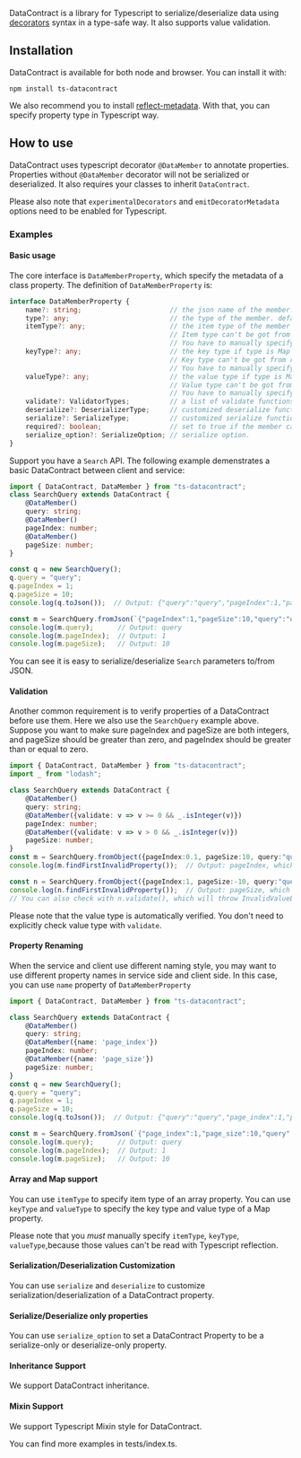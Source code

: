 DataContract is a library for Typescript to serialize/deserialize data using [decorators](https://github.com/Microsoft/TypeScript-Handbook/blob/master/pages/Decorators.md) syntax in a type-safe way. It also supports value validation. 

## Installation

DataContract is available for both node and browser. You can install it with:
```
npm install ts-datacontract
```
We also recommend you to install [reflect-metadata](https://github.com/rbuckton/reflect-metadata). With that, you can specify property type in Typescript way.

## How to use

DataContract uses typescript decorator `@DataMember` to annotate properties. Properties without `@DataMember` decorator will not be serialized or deserialized. It also requires your classes to inherit `DataContract`.

Please also note that `experimentalDecorators` and `emitDecoratorMetadata` options need to be enabled for Typescript.

### Examples


#### Basic usage

The core interface is `DataMemberProperty`, which specify the metadata of a class property. The definition of `DataMemberProperty` is:

```typescript
interface DataMemberProperty {
    name?: string;                      // the json name of the member. default is property name.
    type?: any;                         // the type of the member. default is the design type of the property.
    itemType?: any;                     // the item type of the member if type is Array. 
                                        // Item type can't be got from reflection.
                                        // You have to manually specify it for array members.
    keyType?: any;                      // the key type if type is Map
                                        // Key type can't be got from reflection
                                        // You have to manually specify it for Map members.
    valueType?: any;                    // the value type if type is Map
                                        // Value type can't be got from reflection
                                        // You have to manually specify it for Map members.
    validate?: ValidatorTypes;          // a list of validate functions.
    deserialize?: DeserializerType;     // customized deserialize function.
    serialize?: SerializeType;          // customized serialize function
    required?: boolean;                 // set to true if the member can't be undefined or null.
    serialize_option?: SerializeOption; // serialize option.
}
```

Support you have a `Search` API. The following example demenstrates a basic DataContract between client and service:

```typescript
import { DataContract, DataMember } from "ts-datacontract";
class SearchQuery extends DataContract {
    @DataMember()
    query: string;
    @DataMember()
    pageIndex: number;
    @DataMember()
    pageSize: number;
}

const q = new SearchQuery();
q.query = "query";
q.pageIndex = 1;
q.pageSize = 10;
console.log(q.toJson());  // Output: {"query":"query","pageIndex":1,"pageSize":10}

const m = SearchQuery.fromJson(`{"pageIndex":1,"pageSize":10,"query":"query"}`);
console.log(m.query);      // Output: query
console.log(m.pageIndex);  // Output: 1
console.log(m.pageSize);   // Output: 10
```
You can see it is easy to serialize/deserialize `Search` parameters to/from JSON.


#### Validation

Another common requirement is to verify properties of a DataContract before use them. Here we also use the `SearchQuery` example above. Suppose you want to make sure pageIndex and pageSize are both integers, and pageSize should be greater than zero, and pageIndex should be greater than or equal to zero.


```typescript
import { DataContract, DataMember } from "ts-datacontract";
import _ from "lodash";

class SearchQuery extends DataContract {
    @DataMember()
    query: string;
    @DataMember({validate: v => v >= 0 && _.isInteger(v)})
    pageIndex: number;
    @DataMember({validate: v => v > 0 && _.isInteger(v)})
    pageSize: number;
}
const m = SearchQuery.fromObject({pageIndex:0.1, pageSize:10, query:"query"});
console.log(m.findFirstInvalidProperty());  // Output: pageIndex, which means the property pageIndex is not valid

const n = SearchQuery.fromObject({pageIndex:1, pageSize:-10, query:"query"});
console.log(n.findFirstInvalidProperty());  // Output: pageSize, which means the property pageSize is not valid
// You can also check with n.validate(), which will throw InvalidValueError instead of returning invalid property name.

```

Please note that the value type is automatically verified. You don't need to explicitly check value type with `validate`.

#### Property Renaming

When the service and client use different naming style, you may want to use different property names in service side and client side. In this case, you can use `name` property of `DataMemberProperty`

```typescript
import { DataContract, DataMember } from "ts-datacontract";

class SearchQuery extends DataContract {
    @DataMember()
    query: string;
    @DataMember({name: 'page_index'})
    pageIndex: number;
    @DataMember({name: 'page_size'})
    pageSize: number;
}
const q = new SearchQuery();
q.query = "query";
q.pageIndex = 1;
q.pageSize = 10;
console.log(q.toJson());  // Output: {"query":"query","page_index":1,"page_size":10}

const m = SearchQuery.fromJson(`{"page_index":1,"page_size":10,"query":"query"}`);
console.log(m.query);      // Output: query
console.log(m.pageIndex);  // Output: 1
console.log(m.pageSize);   // Output: 10
```

#### Array and Map support

You can use `itemType` to specify item type of an array property. 
You can use `keyType` and `valueType` to specify the key type and value type of a Map property.

Please note that you *must* manually specify `itemType`, `keyType`, `valueType`,because those values can't be read with Typescript reflection.

#### Serialization/Deserialization Customization

You can use `serialize` and `deserialize` to customize serialization/deserialization of a DataContract property.

#### Serialize/Deserialize only properties

You can use `serialize_option` to set a DataContract Property to be a serialize-only or deserialize-only property.

#### Inheritance Support

We support DataContract inheritance. 

#### Mixin Support

We support Typescript Mixin style for DataContract.


You can find more examples in tests/index.ts. 